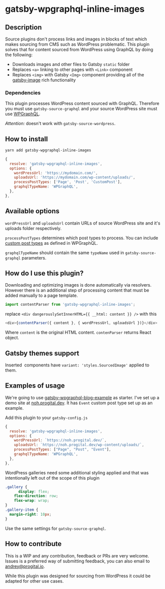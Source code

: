 # gatsby-wpgraphql-inline-images

## Description

Source plugins don't process links and images in blocks of text which makes sourcing from CMS such as WordPress problematic. This plugin solves that for content sourced from WordPress using GraphQL by doing the following:

- Downloads images and other files to Gatsby `static` folder
- Replaces `<a>` linking to other pages with `<Link>` component
- Replaces `<img>` with Gatsby `<Img>` component providing all of the [gatsby-image](https://www.gatsbyjs.org/docs/using-gatsby-image/) rich functionality

### Dependencies

This plugin processes WordPress content sourced with GraphQL. Therefore you must use `gatsby-source-graphql` and your source WordPress site must use [WPGraphQL](https://github.com/wp-graphql/wp-graphql).

_Attention:_ doesn't work with `gatsby-source-wordpress`.

## How to install

```bash
yarn add gatsby-wpgraphql-inline-images
```

```javascript
{
  resolve: 'gatsby-wpgraphql-inline-images',
  options: {
    wordPressUrl: 'https://mydomain.com/',
    uploadsUrl: 'https://mydomain.com/wp-content/uploads/',
    processPostTypes: ['Page', 'Post', 'CustomPost'],
    graphqlTypeName: 'WPGraphQL',
  },
},
```

## Available options

`wordPressUrl` and `uploadsUrl` contain URLs of source WordPress site and it's uploads folder respectively.

`processPostTypes` determines which post types to process. You can include [custom post types](https://docs.wpgraphql.com/getting-started/custom-post-types) as defined in WPGraphQL.

`graphqlTypeName` should contain the same `typeName` used in `gatsby-source-graphql` parameters.

## How do I use this plugin?

Downloading and optimizing images is done automatically via resolvers. However there is an additional step of processing content that must be added manually to a page template.

```javascript
import contentParser from 'gatsby-wpgraphql-inline-images';
```

replace `<div dangerouslySetInnerHTML={{ __html: content }} />` with this

```javascript
<div>{contentParser({ content }, { wordPressUrl, uploadsUrl })}</div>
```

Where `content` is the original HTML content. `contenParser` returns React object.

## Gatsby themes support

Inserted <Img> components have `variant: 'styles.SourcedImage'` applied to them.

## Examples of usage

We're going to use [gatsby-wpgraphql-blog-example](https://github.com/wp-graphql/gatsby-wpgraphql-blog-example) as starter. I've set up a demo site at [noh.progital.dev](https://noh.progital.dev/). It has `Event` custom post type set up as an example.

Add this plugin to your `gatsby-config.js`

```javascript
{
  resolve: 'gatsby-wpgraphql-inline-images',
  options: {
    wordPressUrl: `https://noh.progital.dev/`,
    uploadsUrl: `https://noh.progital.dev/wp-content/uploads/`,
    processPostTypes: ["Page", "Post", "Event"],
    graphqlTypeName: 'WPGraphQL',
  },
},
```

WordPress galleries need some additional styling applied and that was intentionally left out of the scope of this plugin
```css
.gallery {
      display: flex;
    flex-direction: row;
    flex-wrap: wrap;
}
.gallery-item {
  margin-right: 10px;
}
```

Use the same settings for `gatsby-source-graphql`.

## How to contribute

This is a WIP and any contribution, feedback or PRs are very welcome. Issues is a preferred way of submitting feedback, you can also email to [andrey@progital.io](mailto:andrey@progital.io).

While this plugin was designed for sourcing from WordPress it could be adapted for other use cases.
